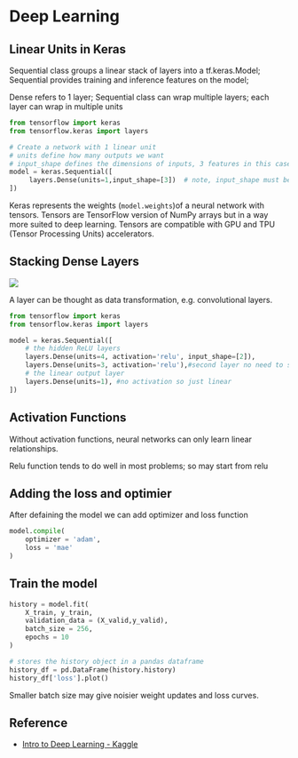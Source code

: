 # Deep Learning

## Linear Units in Keras

Sequential class groups a linear stack of layers into a tf.keras.Model; Sequential provides training and inference features on the model;

Dense refers to 1 layer; Sequential class can wrap multiple layers; each layer can wrap in multiple units 

```python
from tensorflow import keras 
from tensorflow.keras import layers 

# Create a network with 1 linear unit 
# units define how many outputs we want
# input_shape defines the dimensions of inputs, 3 features in this case
model = keras.Sequential([
     layers.Dense(units=1,input_shape=[3])  # note, input_shape must be a list
])
```

Keras represents the weights (`model.weights`)of a neural network with tensors. Tensors are TensorFlow version of NumPy arrays but in a way more suited to deep learning. Tensors are compatible with GPU and TPU (Tensor Processing Units) accelerators. 

## Stacking Dense Layers 

<Img src="https://i.imgur.com/Y5iwFQZ.png">

A layer can be thought as data transformation, e.g. convolutional layers. 

```python
from tensorflow import keras
from tensorflow.keras import layers

model = keras.Sequential([
    # the hidden ReLU layers
    layers.Dense(units=4, activation='relu', input_shape=[2]),
    layers.Dense(units=3, activation='relu'),#second layer no need to specify input_shape 
    # the linear output layer 
    layers.Dense(units=1), #no activation so just linear 
])
```



## Activation Functions

Without activation functions, neural networks can only learn linear relationships. 

Relu function tends to do well in most problems; so may start from relu 

## Adding the loss and optimier 

After defaining the model we can add optimizer and loss function

```python
model.compile(
    optimizer = 'adam',
    loss = 'mae'
)
```

## Train the model 

```python
history = model.fit(
    X_train, y_train, 
    validation_data = (X_valid,y_valid),
    batch_size = 256, 
    epochs = 10
)

# stores the history object in a pandas dataframe 
history_df = pd.DataFrame(history.history)
history_df['loss'].plot()
```

Smaller batch size may give noisier weight updates and loss curves. 



## Reference 

- [Intro to Deep Learning - Kaggle](https://www.kaggle.com/learn/intro-to-deep-learning) 